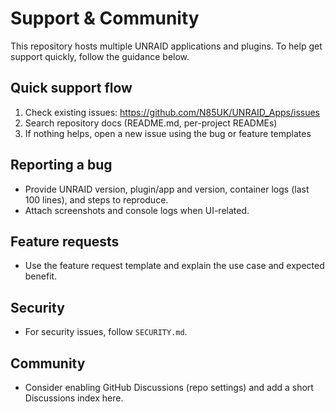 # Support & Community

This repository hosts multiple UNRAID applications and plugins. To help get support quickly, follow the guidance below.

## Quick support flow

1. Check existing issues: <https://github.com/N85UK/UNRAID_Apps/issues>
2. Search repository docs (README.md, per-project READMEs)
3. If nothing helps, open a new issue using the bug or feature templates

## Reporting a bug

- Provide UNRAID version, plugin/app and version, container logs (last 100 lines), and steps to reproduce.
- Attach screenshots and console logs when UI-related.

## Feature requests

- Use the feature request template and explain the use case and expected benefit.

## Security

- For security issues, follow `SECURITY.md`.

## Community

- Consider enabling GitHub Discussions (repo settings) and add a short Discussions index here.
